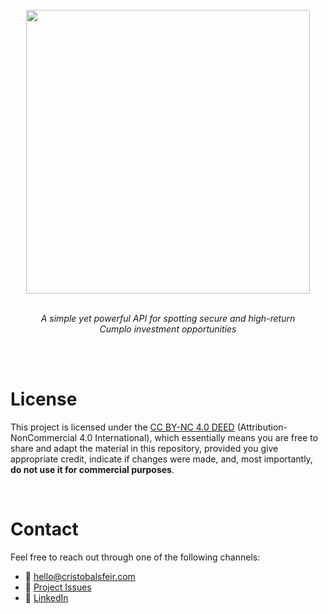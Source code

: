 <br>
<div align="center">
  <img src="https://github.com/cnsfeir/cumplo-spotter/assets/58790635/93b8652f-d6d4-4a91-bb28-8ddb0b223a9a" width="454"/>
</div>

<br>
<p align="center">
    <em>
      A simple yet powerful API for spotting secure and high-return <br> Cumplo investment opportunities
    </em>
</p>
<br>
<br>

# License
This project is licensed under the [CC BY-NC 4.0 DEED](https://creativecommons.org/licenses/by-nc/4.0/deed.en) (Attribution-NonCommercial 4.0 International), which essentially means you are free to share and adapt the material in this repository, provided you give appropriate credit, indicate if changes were made, and, most importantly, **do not use it for commercial purposes**.

<br>

# Contact

Feel free to reach out through one of the following channels:

- 📧 hello@cristobalsfeir.com
- 📮 [Project Issues](https://github.com/cnsfeir/cumplo-spotter/issues)
- 💼 [LinkedIn](https://www.linkedin.com/in/cnsfeir/)
